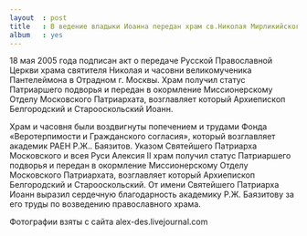 ```yaml
---
layout  : post
title   : В ведение владыки Иоанна передан храм св.Николая Мирликийского
album   : yes
---
```

18 мая 2005 года подписан акт о передаче Русской Православной Церкви храма святителя Николая и часовни великомученика Пантелеймона в Отрадном г. Москвы. Храм получил статус Патриаршего подворья и передан в окормление Миссионерскому Отделу Московского Патриархата, возглавляет который Архиепископ Белгородский и Старооскольский Иоанн.

Храм и часовня были воздвигнуты попечением и трудами Фонда «Веротерпимости и Гражданского согласия», который возглавляет академик РАЕН Р.Ж.. Баязитов. Указом Святейшего Патриарха Московского и всея Руси Алексия II храм получил статус Патриаршего подворья и передан в окормление Миссионерскому Отделу Московского Патриархата, возглавляет который Архиепископ Белгородский и Старооскольский. От имени Святейшего Патриарха Иоанн выразил сердечную благодарность академику Р.Ж. Баязитову за его труды по возведению православного храма.

Фотографии взяты с сайта alex-des.livejournal.com

